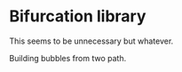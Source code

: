 # Bifurcation library 

This seems to be unnecessary but whatever. 

Building bubbles from two path. 




